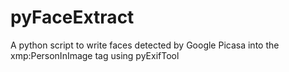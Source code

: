 pyFaceExtract
=============

A python script to write faces detected by Google Picasa into the xmp:PersonInImage tag using pyExifTool
